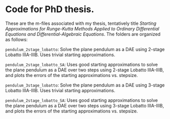 # Code for PhD thesis.

These are the m-files associated with my thesis, tentatively title _Starting Approximations for Runge-Kutta Methods Applied to Ordinary Differential Equations and Differential-Algebraic Equations_.  The folders are organized as follows:

`pendulum_2stage_lobatto`: Solve the plane pendulum as a DAE using 2-stage Lobatto IIIA-IIIB.  Uses trivial starting approximations.

`pendulum_2stage_lobatto_SA`: Uses good starting approximations to solve the plane pendulum as a DAE over two steps using 2-stage Lobatto IIIA-IIIB, and plots the errors of the starting approximations vs. stepsize.

`pendulum_3stage_lobatto`: Solve the plane pendulum as a DAE using 3-stage Lobatto IIIA-IIIB.  Uses trivial starting approximations.

`pendulum_2stage_lobatto_SA`: Uses good starting approximations to solve the plane pendulum as a DAE over two steps using 3-stage Lobatto IIIA-IIIB, and plots the errors of the starting approximations vs. stepsize.

